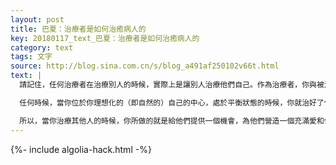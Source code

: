 ```yaml
---
layout: post
title: 巴夏：治療者是如何治癒病人的
key: 20180117_text_巴夏：治療者是如何治癒病人的
category: text
tags: 文字
source: http://blog.sina.com.cn/s/blog_a491af250102v66t.html
text: |
  請記住，任何治療者在治療別人的時候，實際上是讓別人治療他們自己。作為治療者，你與被治療者一起營造一種氛圍，讓被治療者願意去認識到他們與造物主之間的聯繫，讓他們處於平衡狀態。

  任何時候，當你位於你理想化的（即自然的）自己的中心，處於平衡狀態的時候，你就治好了任何失衡，因為所有的失衡都是你讓你自己失衡。作為一個自然的人，你不會失衡。所以，你的任何失衡，任何疾病，都是你決定、你選擇讓你自己失去了平衡。

  所以，當你治療其他人的時候，你所做的就是給他們提供一個機會，為他們營造一個充滿愛和信任的氛圍。他們在你的眼裡看到了愛和信任，這讓他們知道，你相信他們有能力認識到他們是造物主的另一個樣子（或者說他們就是造物主）。當他們有了這個認識之後，他們就會釋放掉緊張和不安，讓他們自己重新獲得平衡（註：非強制性的去獲得平衡），然後他們將被治癒。這就是作為治療者的你為他們提供的服務。
---
```


{%- include algolia-hack.html -%}

